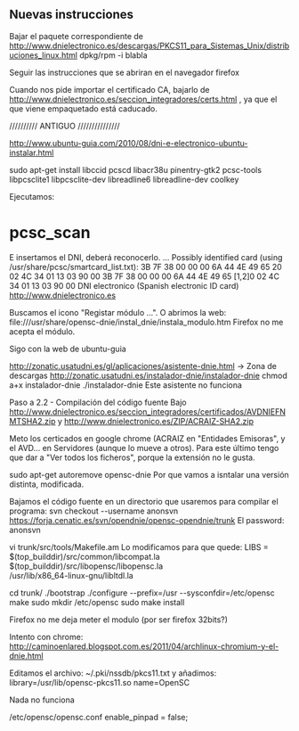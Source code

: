 ## Nuevas instrucciones ##
Bajar el paquete correspondiente de http://www.dnielectronico.es/descargas/PKCS11_para_Sistemas_Unix/distribuciones_linux.html
dpkg/rpm -i blabla

Seguir las instrucciones que se abriran en el navegador firefox

Cuando nos pide importar el certificado CA, bajarlo de http://www.dnielectronico.es/seccion_integradores/certs.html , ya que el que viene empaquetado está caducado.

////////// ANTIGUO ///////////////


http://www.ubuntu-guia.com/2010/08/dni-e-electronico-ubuntu-instalar.html

sudo apt-get install libccid pcscd libacr38u pinentry-gtk2 pcsc-tools libpcsclite1 libpcsclite-dev libreadline6 libreadline-dev coolkey

Ejecutamos:
# pcsc_scan
E insertamos el DNI, deberá reconocerlo.
...
Possibly identified card (using /usr/share/pcsc/smartcard_list.txt):
3B 7F 38 00 00 00 6A 44 4E 49 65 20 02 4C 34 01 13 03 90 00
3B 7F 38 00 00 00 6A 44 4E 49 65 [1,2]0 02 4C 34 01 13 03 90 00
DNI electronico (Spanish electronic ID card)
http://www.dnielectronico.es


Buscamos el icono "Registar módulo ...".
O abrimos la web: file:///usr/share/opensc-dnie/instal_dnie/instala_modulo.htm
Firefox no me acepta el módulo.

Sigo con la web de ubuntu-guia

http://zonatic.usatudni.es/gl/aplicaciones/asistente-dnie.html -> Zona de descargas
http://zonatic.usatudni.es/instalador-dnie/instalador-dnie
chmod a+x instalador-dnie
./instalador-dnie
Este asistente no funciona


Paso a 2.2 - Compilación del código fuente
Bajo http://www.dnielectronico.es/seccion_integradores/certificados/AVDNIEFNMTSHA2.zip
y http://www.dnielectronico.es/ZIP/ACRAIZ-SHA2.zip

Meto los certicados en google chrome (ACRAIZ en "Entidades Emisoras", y el AVD... en Servidores (aunque lo mueve a otros). Para este último tengo que dar a "Ver todos los ficheros", porque la extensión no le gusta.

sudo apt-get autoremove opensc-dnie
Por que vamos a isntalar una versión distinta, modificada.

Bajamos el código fuente en un directorio que usaremos para compilar el programa:
svn checkout --username anonsvn https://forja.cenatic.es/svn/opendnie/opensc-opendnie/trunk
El password: anonsvn

vi trunk/src/tools/Makefile.am
Lo modificamos para que quede:
LIBS = $(top_builddir)/src/common/libcompat.la \
        $(top_builddir)/src/libopensc/libopensc.la \
	/usr/lib/x86_64-linux-gnu/libltdl.la

cd trunk/
./bootstrap
./configure --prefix=/usr --sysconfdir=/etc/opensc
make
sudo mkdir /etc/opensc
sudo make install

Firefox no me deja meter el modulo (por ser firefox 32bits?)

Intento con chrome: http://caminoenlared.blogspot.com.es/2011/04/archlinux-chromium-y-el-dnie.html

Editamos el archivo: ~/.pki/nssdb/pkcs11.txt y añadimos:
library=/usr/lib/opensc-pkcs11.so
name=OpenSC

Nada no funciona

/etc/opensc/opensc.conf
enable_pinpad = false;

